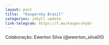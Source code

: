 ```yaml
---
layout: post
title:  "Kaspersky Brasil"
categories: jekyll update
link-telegram: https://t.me/kasperskybr
---
```

Colaboração: Ewerton Silva (@ewerton_silva00)
